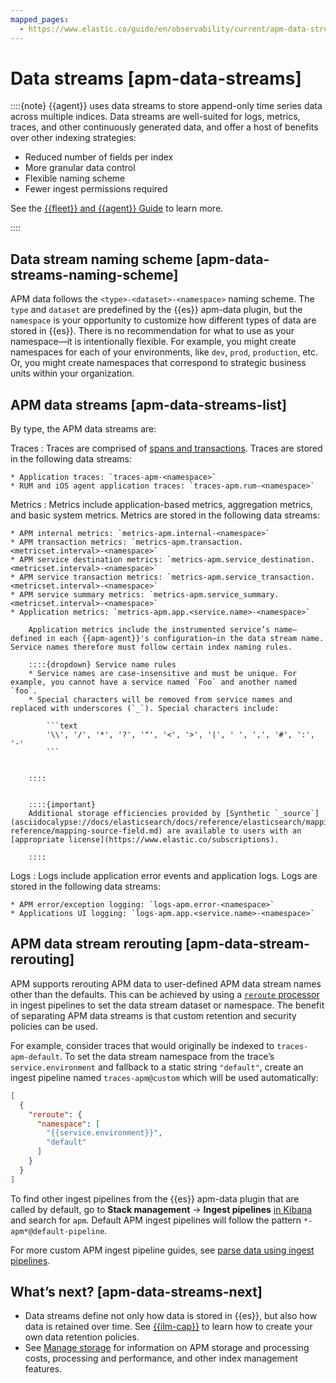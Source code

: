 ```yaml
---
mapped_pages:
  - https://www.elastic.co/guide/en/observability/current/apm-data-streams.html
---
```


# Data streams [apm-data-streams]

::::{note}
{{agent}} uses data streams to store append-only time series data across multiple indices. Data streams are well-suited for logs, metrics, traces, and other continuously generated data, and offer a host of benefits over other indexing strategies:

* Reduced number of fields per index
* More granular data control
* Flexible naming scheme
* Fewer ingest permissions required

See the [{{fleet}} and {{agent}} Guide](asciidocalypse://docs/docs-content/docs/reference/ingestion-tools/fleet/data-streams.md) to learn more.

::::



## Data stream naming scheme [apm-data-streams-naming-scheme]

APM data follows the `<type>-<dataset>-<namespace>` naming scheme. The `type` and `dataset` are predefined by the {{es}} apm-data plugin, but the `namespace` is your opportunity to customize how different types of data are stored in {{es}}. There is no recommendation for what to use as your namespace—​it is intentionally flexible. For example, you might create namespaces for each of your environments, like `dev`, `prod`, `production`, etc. Or, you might create namespaces that correspond to strategic business units within your organization.


## APM data streams [apm-data-streams-list]

By type, the APM data streams are:

Traces
:   Traces are comprised of [spans and transactions](learn-about-application-data-types.md). Traces are stored in the following data streams:

    * Application traces: `traces-apm-<namespace>`
    * RUM and iOS agent application traces: `traces-apm.rum-<namespace>`


Metrics
:   Metrics include application-based metrics, aggregation metrics, and basic system metrics. Metrics are stored in the following data streams:

    * APM internal metrics: `metrics-apm.internal-<namespace>`
    * APM transaction metrics: `metrics-apm.transaction.<metricset.interval>-<namespace>`
    * APM service destination metrics: `metrics-apm.service_destination.<metricset.interval>-<namespace>`
    * APM service transaction metrics: `metrics-apm.service_transaction.<metricset.interval>-<namespace>`
    * APM service summary metrics: `metrics-apm.service_summary.<metricset.interval>-<namespace>`
    * Application metrics: `metrics-apm.app.<service.name>-<namespace>`

        Application metrics include the instrumented service’s name—​defined in each {{apm-agent}}'s configuration—​in the data stream name. Service names therefore must follow certain index naming rules.

        ::::{dropdown} Service name rules
        * Service names are case-insensitive and must be unique. For example, you cannot have a service named `Foo` and another named `foo`.
        * Special characters will be removed from service names and replaced with underscores (`_`). Special characters include:

            ```text
            '\\', '/', '*', '?', '"', '<', '>', '|', ' ', ',', '#', ':', '-'
            ```


        ::::


        ::::{important}
        Additional storage efficiencies provided by [Synthetic `_source`](asciidocalypse://docs/elasticsearch/docs/reference/elasticsearch/mapping-reference/mapping-source-field.md) are available to users with an [appropriate license](https://www.elastic.co/subscriptions).

        ::::


Logs
:   Logs include application error events and application logs. Logs are stored in the following data streams:

    * APM error/exception logging: `logs-apm.error-<namespace>`
    * Applications UI logging: `logs-apm.app.<service.name>-<namespace>`



## APM data stream rerouting [apm-data-stream-rerouting]

APM supports rerouting APM data to user-defined APM data stream names other than the defaults. This can be achieved by using a [`reroute` processor](asciidocalypse://docs/elasticsearch/docs/reference/ingestion-tools/enrich-processor/reroute-processor.md) in ingest pipelines to set the data stream dataset or namespace. The benefit of separating APM data streams is that custom retention and security policies can be used.

For example, consider traces that would originally be indexed to `traces-apm-default`. To set the data stream namespace from the trace’s `service.environment` and fallback to a static string `"default"`, create an ingest pipeline named `traces-apm@custom` which will be used automatically:

```json
[
  {
    "reroute": {
      "namespace": [
        "{{service.environment}}",
        "default"
      ]
    }
  }
]
```

To find other ingest pipelines from the {{es}} apm-data plugin that are called by default, go to **Stack management** → **Ingest pipelines** [in Kibana](../../../deploy-manage/index.md) and search for `apm`. Default APM ingest pipelines will follow the pattern `*-apm*@default-pipeline`.

For more custom APM ingest pipeline guides, see [parse data using ingest pipelines](parse-data-using-ingest-pipelines.md).


## What’s next? [apm-data-streams-next]

* Data streams define not only how data is stored in {{es}}, but also how data is retained over time. See [{{ilm-cap}}](index-lifecycle-management.md) to learn how to create your own data retention policies.
* See [Manage storage](manage-storage.md) for information on APM storage and processing costs, processing and performance, and other index management features.

